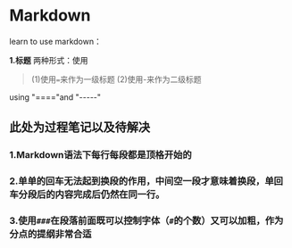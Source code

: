 # Markdown
   learn to use markdown：

**1.标题**
两种形式：使用
>(1)使用`=`来作为一级标题
>(2)使用-来作为二级标题   

using "===="and "-----"

## 此处为过程笔记以及待解决

### 1.Markdown语法下每行每段都是顶格开始的

### 2.单单的回车无法起到换段的作用，中间空一段才意味着换段，单回车分段后的内容完成后仍然在同一行。

### 3.使用`###`在段落前面既可以控制字体（`#`的个数）又可以加粗，作为分点的提纲非常合适

